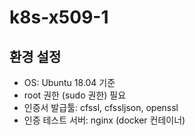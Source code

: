 # k8s-x509-1

## 환경 설정
- OS: Ubuntu 18.04 기준
- root 권한 (sudo 권한) 필요
- 인증서 발급툴: cfssl, cfssljson, openssl
- 인증 테스트 서버: nginx (docker 컨테이너)
